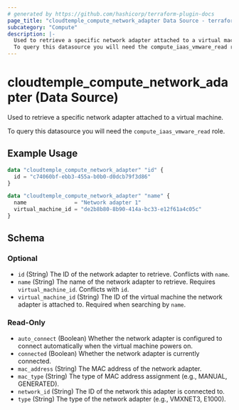 ```yaml
---
# generated by https://github.com/hashicorp/terraform-plugin-docs
page_title: "cloudtemple_compute_network_adapter Data Source - terraform-provider-cloudtemple"
subcategory: "Compute"
description: |-
  Used to retrieve a specific network adapter attached to a virtual machine.
  To query this datasource you will need the compute_iaas_vmware_read role.
---
```


# cloudtemple_compute_network_adapter (Data Source)

Used to retrieve a specific network adapter attached to a virtual machine.

To query this datasource you will need the `compute_iaas_vmware_read` role.

## Example Usage

```terraform
data "cloudtemple_compute_network_adapter" "id" {
  id = "c74060bf-ebb3-455a-b0b0-d0dcb79f3d86"
}

data "cloudtemple_compute_network_adapter" "name" {
  name               = "Network adapter 1"
  virtual_machine_id = "de2b8b80-8b90-414a-bc33-e12f61a4c05c"
}
```

<!-- schema generated by tfplugindocs -->
## Schema

### Optional

- `id` (String) The ID of the network adapter to retrieve. Conflicts with `name`.
- `name` (String) The name of the network adapter to retrieve. Requires `virtual_machine_id`. Conflicts with `id`.
- `virtual_machine_id` (String) The ID of the virtual machine the network adapter is attached to. Required when searching by `name`.

### Read-Only

- `auto_connect` (Boolean) Whether the network adapter is configured to connect automatically when the virtual machine powers on.
- `connected` (Boolean) Whether the network adapter is currently connected.
- `mac_address` (String) The MAC address of the network adapter.
- `mac_type` (String) The type of MAC address assignment (e.g., MANUAL, GENERATED).
- `network_id` (String) The ID of the network this adapter is connected to.
- `type` (String) The type of the network adapter (e.g., VMXNET3, E1000).


